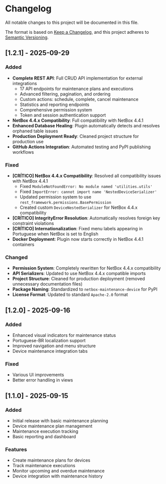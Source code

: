 # Changelog

All notable changes to this project will be documented in this file.

The format is based on [Keep a Changelog](https://keepachangelog.com/en/1.0.0/),
and this project adheres to [Semantic Versioning](https://semver.org/spec/v2.0.0.html).

## [1.2.1] - 2025-09-29

### Added
- **Complete REST API**: Full CRUD API implementation for external integrations
  - 17 API endpoints for maintenance plans and executions
  - Advanced filtering, pagination, and ordering
  - Custom actions: schedule, complete, cancel maintenance
  - Statistics and reporting endpoints
  - Comprehensive permission system
  - Token and session authentication support
- **NetBox 4.4.x Compatibility**: Full compatibility with NetBox 4.4.1
- **Enhanced Database Healing**: Plugin automatically detects and resolves orphaned table issues
- **Production Deployment Ready**: Cleaned project structure for production use
- **GitHub Actions Integration**: Automated testing and PyPI publishing workflows

### Fixed
- **[CRÍTICO] NetBox 4.4.x Compatibility**: Resolved all compatibility issues with NetBox 4.4.1
  - Fixed `ModuleNotFoundError: No module named 'utilities.utils'`
  - Fixed `ImportError: cannot import name 'NestedDeviceSerializer'`
  - Updated permission system to use `rest_framework.permissions.BasePermission`
  - Created custom `DeviceNestedSerializer` for NetBox 4.4.x compatibility
- **[CRÍTICO] IntegrityError Resolution**: Automatically resolves foreign key constraint violations
- **[CRÍTICO] Internationalization**: Fixed menu labels appearing in Portuguese when NetBox is set to English
- **Docker Deployment**: Plugin now starts correctly in NetBox 4.4.1 containers

### Changed
- **Permission System**: Completely rewritten for NetBox 4.4.x compatibility
- **API Serializers**: Updated to use NetBox 4.4.x compatible imports
- **Project Structure**: Cleaned for production deployment (removed unnecessary documentation files)
- **Package Naming**: Standardized to `netbox-maintenance-device` for PyPI
- **License Format**: Updated to standard `Apache-2.0` format

## [1.2.0] - 2025-09-16

### Added
- Enhanced visual indicators for maintenance status
- Portuguese-BR localization support
- Improved navigation and menu structure
- Device maintenance integration tabs

### Fixed
- Various UI improvements
- Better error handling in views

## [1.1.0] - 2025-09-15

### Added
- Initial release with basic maintenance planning
- Device maintenance plan management
- Maintenance execution tracking
- Basic reporting and dashboard

### Features
- Create maintenance plans for devices
- Track maintenance executions
- Monitor upcoming and overdue maintenance
- Device integration with maintenance history